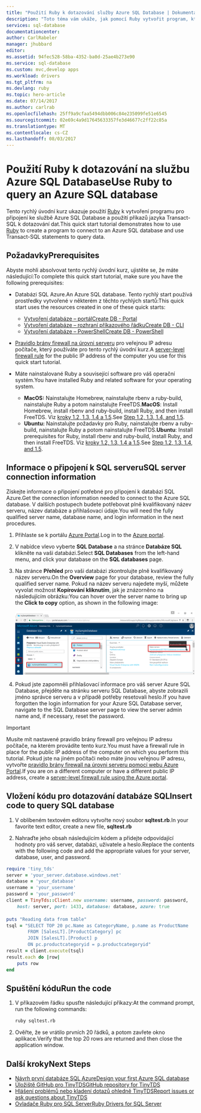 ```yaml
---
title: "Použití Ruby k dotazování služby Azure SQL Database | Dokumentace Microsoftu"
description: "Toto téma vám ukáže, jak pomocí Ruby vytvořit program, který se připojí ke službě Azure SQL Database a bude ji dotazovat s použitím příkazů jazyka Transact-SQL."
services: sql-database
documentationcenter: 
author: CarlRabeler
manager: jhubbard
editor: 
ms.assetid: 94fec528-58ba-4352-ba0d-25ae4b273e90
ms.service: sql-database
ms.custom: mvc,develop apps
ms.workload: drivers
ms.tgt_pltfrm: na
ms.devlang: ruby
ms.topic: hero-article
ms.date: 07/14/2017
ms.author: carlrab
ms.openlocfilehash: 25ff9a9cfaa5494dbb006c84e235099fe51e6545
ms.sourcegitcommit: 02e69c4a9d17645633357fe3d46677c2ff22c85a
ms.translationtype: MT
ms.contentlocale: cs-CZ
ms.lasthandoff: 08/03/2017
---
```

# <a name="use-ruby-to-query-an-azure-sql-database"></a><span data-ttu-id="3f6bd-103">Použití Ruby k dotazování na službu Azure SQL Database</span><span class="sxs-lookup"><span data-stu-id="3f6bd-103">Use Ruby to query an Azure SQL database</span></span>

<span data-ttu-id="3f6bd-104">Tento rychlý úvodní kurz ukazuje použití [Ruby](https://www.ruby-lang.org) k vytvoření programu pro připojení ke službě Azure SQL Database a použití příkazů jazyka Transact-SQL k dotazování dat.</span><span class="sxs-lookup"><span data-stu-id="3f6bd-104">This quick start tutorial demonstrates how to use [Ruby](https://www.ruby-lang.org) to create a program to connect to an Azure SQL database and use Transact-SQL statements to query data.</span></span>

## <a name="prerequisites"></a><span data-ttu-id="3f6bd-105">Požadavky</span><span class="sxs-lookup"><span data-stu-id="3f6bd-105">Prerequisites</span></span>

<span data-ttu-id="3f6bd-106">Abyste mohli absolvovat tento rychlý úvodní kurz, ujistěte se, že máte následující:</span><span class="sxs-lookup"><span data-stu-id="3f6bd-106">To complete this quick start tutorial, make sure you have the following prerequisites:</span></span>

- <span data-ttu-id="3f6bd-107">Databázi SQL Azure.</span><span class="sxs-lookup"><span data-stu-id="3f6bd-107">An Azure SQL database.</span></span> <span data-ttu-id="3f6bd-108">Tento rychlý start používá prostředky vytvořené v některém z těchto rychlých startů:</span><span class="sxs-lookup"><span data-stu-id="3f6bd-108">This quick start uses the resources created in one of these quick starts:</span></span> 

   - [<span data-ttu-id="3f6bd-109">Vytvoření databáze – portál</span><span class="sxs-lookup"><span data-stu-id="3f6bd-109">Create DB - Portal</span></span>](sql-database-get-started-portal.md)
   - [<span data-ttu-id="3f6bd-110">Vytvoření databáze – rozhraní příkazového řádku</span><span class="sxs-lookup"><span data-stu-id="3f6bd-110">Create DB - CLI</span></span>](sql-database-get-started-cli.md)
   - [<span data-ttu-id="3f6bd-111">Vytvoření databáze – PowerShell</span><span class="sxs-lookup"><span data-stu-id="3f6bd-111">Create DB - PowerShell</span></span>](sql-database-get-started-powershell.md)

- <span data-ttu-id="3f6bd-112">[Pravidlo brány firewall na úrovni serveru](sql-database-get-started-portal.md#create-a-server-level-firewall-rule) pro veřejnou IP adresu počítače, který používáte pro tento rychlý úvodní kurz.</span><span class="sxs-lookup"><span data-stu-id="3f6bd-112">A [server-level firewall rule](sql-database-get-started-portal.md#create-a-server-level-firewall-rule) for the public IP address of the computer you use for this quick start tutorial.</span></span>
- <span data-ttu-id="3f6bd-113">Máte nainstalované Ruby a související software pro váš operační systém.</span><span class="sxs-lookup"><span data-stu-id="3f6bd-113">You have installed Ruby and related software for your operating system.</span></span>
    - <span data-ttu-id="3f6bd-114">**MacOS:** Nainstalujte Homebrew, nainstalujte rbenv a ruby-build, nainstalujte Ruby a potom nainstalujte FreeTDS.</span><span class="sxs-lookup"><span data-stu-id="3f6bd-114">**MacOS**: Install Homebrew, install rbenv and ruby-build, install Ruby, and then install FreeTDS.</span></span> <span data-ttu-id="3f6bd-115">Viz [kroky 1.2, 1.3, 1.4 a 1.5](https://www.microsoft.com/sql-server/developer-get-started/ruby/mac/).</span><span class="sxs-lookup"><span data-stu-id="3f6bd-115">See [Step 1.2, 1.3, 1.4, and 1.5](https://www.microsoft.com/sql-server/developer-get-started/ruby/mac/).</span></span>
    - <span data-ttu-id="3f6bd-116">**Ubuntu:** Nainstalujte požadavky pro Ruby, nainstalujte rbenv a ruby-build, nainstalujte Ruby a potom nainstalujte FreeTDS.</span><span class="sxs-lookup"><span data-stu-id="3f6bd-116">**Ubuntu**: Install prerequisites for Ruby, install rbenv and ruby-build, install Ruby, and then install FreeTDS.</span></span> <span data-ttu-id="3f6bd-117">Viz [kroky 1.2, 1.3, 1.4 a 1.5](https://www.microsoft.com/sql-server/developer-get-started/ruby/ubuntu/).</span><span class="sxs-lookup"><span data-stu-id="3f6bd-117">See [Step 1.2, 1.3, 1.4, and 1.5](https://www.microsoft.com/sql-server/developer-get-started/ruby/ubuntu/).</span></span>

## <a name="sql-server-connection-information"></a><span data-ttu-id="3f6bd-118">Informace o připojení k SQL serveru</span><span class="sxs-lookup"><span data-stu-id="3f6bd-118">SQL server connection information</span></span>

<span data-ttu-id="3f6bd-119">Získejte informace o připojení potřebné pro připojení k databázi SQL Azure.</span><span class="sxs-lookup"><span data-stu-id="3f6bd-119">Get the connection information needed to connect to the Azure SQL database.</span></span> <span data-ttu-id="3f6bd-120">V dalších postupech budete potřebovat plně kvalifikovaný název serveru, název databáze a přihlašovací údaje.</span><span class="sxs-lookup"><span data-stu-id="3f6bd-120">You will need the fully qualified server name, database name, and login information in the next procedures.</span></span>

1. <span data-ttu-id="3f6bd-121">Přihlaste se k portálu [Azure Portal](https://portal.azure.com/).</span><span class="sxs-lookup"><span data-stu-id="3f6bd-121">Log in to the [Azure portal](https://portal.azure.com/).</span></span>
2. <span data-ttu-id="3f6bd-122">V nabídce vlevo vyberte **SQL Database** a na stránce **Databáze SQL** klikněte na vaši databázi.</span><span class="sxs-lookup"><span data-stu-id="3f6bd-122">Select **SQL Databases** from the left-hand menu, and click your database on the **SQL databases** page.</span></span> 
3. <span data-ttu-id="3f6bd-123">Na stránce **Přehled** pro vaši databázi zkontrolujte plně kvalifikovaný název serveru.</span><span class="sxs-lookup"><span data-stu-id="3f6bd-123">On the **Overview** page for your database, review the fully qualified server name.</span></span> <span data-ttu-id="3f6bd-124">Pokud na název serveru najedete myší, můžete vyvolat možnost **Kopírování kliknutím**, jak je znázorněno na následujícím obrázku:</span><span class="sxs-lookup"><span data-stu-id="3f6bd-124">You can hover over the server name to bring up the **Click to copy** option, as shown in the following image:</span></span>

   ![název-serveru](./media/sql-database-connect-query-dotnet/server-name.png) 

4. <span data-ttu-id="3f6bd-126">Pokud jste zapomněli přihlašovací informace pro váš server Azure SQL Database, přejděte na stránku serveru SQL Database, abyste zobrazili jméno správce serveru a v případě potřeby resetovali heslo.</span><span class="sxs-lookup"><span data-stu-id="3f6bd-126">If you have forgotten the login information for your Azure SQL Database server, navigate to the SQL Database server page to view the server admin name and, if necessary, reset the password.</span></span>

> [!IMPORTANT]
> <span data-ttu-id="3f6bd-127">Musíte mít nastavené pravidlo brány firewall pro veřejnou IP adresu počítače, na kterém provádíte tento kurz.</span><span class="sxs-lookup"><span data-stu-id="3f6bd-127">You must have a firewall rule in place for the public IP address of the computer on which you perform this tutorial.</span></span> <span data-ttu-id="3f6bd-128">Pokud jste na jiném počítači nebo máte jinou veřejnou IP adresu, vytvořte [pravidlo brány firewall na úrovni serveru pomocí webu Azure Portal](sql-database-get-started-portal.md#create-a-server-level-firewall-rule).</span><span class="sxs-lookup"><span data-stu-id="3f6bd-128">If you are on a different computer or have a different public IP address, create a [server-level firewall rule using the Azure portal](sql-database-get-started-portal.md#create-a-server-level-firewall-rule).</span></span> 

## <a name="insert-code-to-query-sql-database"></a><span data-ttu-id="3f6bd-129">Vložení kódu pro dotazování databáze SQL</span><span class="sxs-lookup"><span data-stu-id="3f6bd-129">Insert code to query SQL database</span></span>

1. <span data-ttu-id="3f6bd-130">V oblíbeném textovém editoru vytvořte nový soubor **sqltest.rb**.</span><span class="sxs-lookup"><span data-stu-id="3f6bd-130">In your favorite text editor, create a new file, **sqltest.rb**</span></span>

2. <span data-ttu-id="3f6bd-131">Nahraďte jeho obsah následujícím kódem a přidejte odpovídající hodnoty pro váš server, databázi, uživatele a heslo.</span><span class="sxs-lookup"><span data-stu-id="3f6bd-131">Replace the contents with the following code and add the appropriate values for your server, database, user, and password.</span></span>

```ruby
require 'tiny_tds'
server = 'your_server.database.windows.net'
database = 'your_database'
username = 'your_username'
password = 'your_password'
client = TinyTds::Client.new username: username, password: password, 
    host: server, port: 1433, database: database, azure: true

puts "Reading data from table"
tsql = "SELECT TOP 20 pc.Name as CategoryName, p.name as ProductName
        FROM [SalesLT].[ProductCategory] pc
        JOIN [SalesLT].[Product] p
        ON pc.productcategoryid = p.productcategoryid"
result = client.execute(tsql)
result.each do |row|
    puts row
end
```

## <a name="run-the-code"></a><span data-ttu-id="3f6bd-132">Spuštění kódu</span><span class="sxs-lookup"><span data-stu-id="3f6bd-132">Run the code</span></span>

1. <span data-ttu-id="3f6bd-133">V příkazovém řádku spusťte následující příkazy:</span><span class="sxs-lookup"><span data-stu-id="3f6bd-133">At the command prompt, run the following commands:</span></span>

   ```bash
   ruby sqltest.rb
   ```

2. <span data-ttu-id="3f6bd-134">Ověřte, že se vrátilo prvních 20 řádků, a potom zavřete okno aplikace.</span><span class="sxs-lookup"><span data-stu-id="3f6bd-134">Verify that the top 20 rows are returned and then close the application window.</span></span>


## <a name="next-steps"></a><span data-ttu-id="3f6bd-135">Další kroky</span><span class="sxs-lookup"><span data-stu-id="3f6bd-135">Next Steps</span></span>
- [<span data-ttu-id="3f6bd-136">Návrh první databáze SQL Azure</span><span class="sxs-lookup"><span data-stu-id="3f6bd-136">Design your first Azure SQL database</span></span>](sql-database-design-first-database.md)
- [<span data-ttu-id="3f6bd-137">Úložiště GitHub pro TinyTDS</span><span class="sxs-lookup"><span data-stu-id="3f6bd-137">GitHub repository for TinyTDS</span></span>](https://github.com/rails-sqlserver/tiny_tds)
- [<span data-ttu-id="3f6bd-138">Hlášení problémů nebo kladení dotazů ohledně TinyTDS</span><span class="sxs-lookup"><span data-stu-id="3f6bd-138">Report issues or ask questions about TinyTDS</span></span>](https://github.com/rails-sqlserver/tiny_tds/issues)
- [<span data-ttu-id="3f6bd-139">Ovladače Ruby pro SQL Server</span><span class="sxs-lookup"><span data-stu-id="3f6bd-139">Ruby Drivers for SQL Server</span></span>](https://docs.microsoft.com/sql/connect/ruby/ruby-driver-for-sql-server/)
